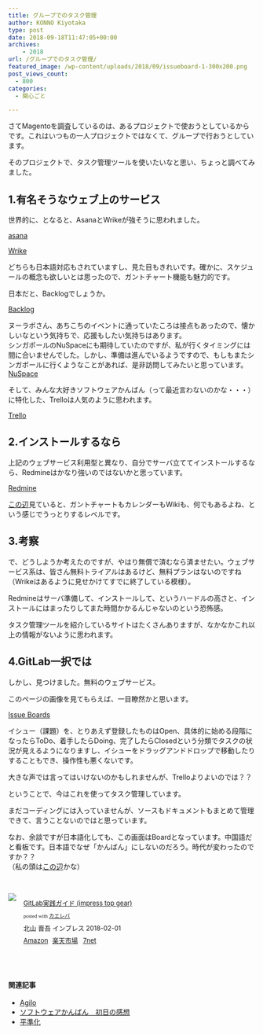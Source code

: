 ```yaml
---
title: グループでのタスク管理
author: KONNO Kiyotaka
type: post
date: 2018-09-18T11:47:05+00:00
archives:
    - 2018
url: /グループでのタスク管理/
featured_image: /wp-content/uploads/2018/09/issueboard-1-300x200.png
post_views_count:
  - 800
categories:
  - 関心ごと

---
```

さてMagentoを調査しているのは、あるプロジェクトで使おうとしているからです。これはいつもの一人プロジェクトではなくて、グループで行おうとしています。

そのプロジェクトで、タスク管理ツールを使いたいなと思い、ちょっと調べてみました。

## 1.有名そうなウェブ上のサービス

世界的に、となると、AsanaとWrikeが強そうに思われました。

<a title="https://asana.com/ja" href="https://asana.com/ja" target="_blank" rel="noopener">asana</a>

<a title="https://www.wrike.com/ja/" href="https://www.wrike.com/ja/" target="_blank" rel="noopener">Wrike</a>

どちらも日本語対応もされていますし、見た目もきれいです。確かに、スケジュールの概念も欲しいとは思ったので、ガントチャート機能も魅力的です。

日本だと、Backlogでしょうか。

<a title="https://backlog.com/ja/" href="https://backlog.com/ja/" target="_blank" rel="noopener">Backlog</a>

ヌーラボさん、あちこちのイベントに通っていたころは接点もあったので、懐かしいなという気持ちで、応援もしたい気持ちはあります。  
シンガポールのNuSpaceにも期待していたのですが、私が行くタイミングには間に合いませんでした。しかし、準備は進んでいるようですので、もしもまたシンガポールに行くようなことがあれば、是非訪問してみたいと思っています。  
<a title="https://nulab-inc.com/ja/press-release/pr-1804-nuspace/" href="https://nulab-inc.com/ja/press-release/pr-1804-nuspace/" target="_blank" rel="noopener">NuSpace</a>

そして、みんな大好きソフトウェアかんばん（って最近言わないのかな・・・）に特化した、Trelloは人気のように思われます。

[Trello][1]

## 2.インストールするなら

上記のウェブサービス利用型と異なり、自分でサーバ立ててインストールするなら、Redmineはかなり強いのではないかと思っています。

<a title="http://redmine.jp/" href="http://redmine.jp/" target="_blank" rel="noopener">Redmine</a>

<a href="http://redmine.jp/overview/function/" target="_blank" rel="noopener">この辺</a>見ていると、ガントチャートもカレンダーもWikiも、何でもあるよね、という感じでうっとりするレベルです。

## 3.考察

で、どうしようか考えたのですが、やはり無償で済むなら済ませたい。ウェブサービス系は、皆さん無料トライアルはあるけど、無料プランはないのですね（Wrikeはあるように見せかけてすでに終了している模様）。

Redmineはサーバ準備して、インストールして、というハードルの高さと、インストールにはまったりしてまた時間かかるんじゃないのという恐怖感。

タスク管理ツールを紹介しているサイトはたくさんありますが、なかなかこれ以上の情報がないように思われます。

## 4.GitLab一択では

しかし、見つけました。無料のウェブサービス。

このページの画像を見てもらえば、一目瞭然かと思います。

<a href="https://docs.gitlab.com/ee/user/project/issue_board.html" target="_blank" rel="noopener">Issue Boards</a>

イシュー（課題）を、とりあえず登録したものはOpen、具体的に始める段階になったらToDo、着手したらDoing、完了したらClosedという分類でタスクの状況が見えるようになりますし、イシューをドラッグアンドドロップで移動したりすることもでき、操作性も悪くないです。

大きな声では言ってはいけないのかもしれませんが、Trelloよりよいのでは？？

ということで、今はこれを使ってタスク管理しています。

まだコーディングには入っていませんが、ソースもドキュメントもまとめて管理できて、言うことないのではと思っています。

なお、余談ですが日本語化しても、この画面はBoardとなっています。中国語だと看板です。日本語でなぜ「かんばん」にしないのだろう。時代が変わったのですか？？  
（私の頭は<a href="https://www.infoq.com/jp/articles/agile-kanban-boards" target="_blank" rel="noopener">この辺</a>かな）

&nbsp;

<div class="kaerebalink-box" style="text-align: left; overflow: hidden; padding-bottom: 20px; font-size: small; -ms-zoom: 1;">
  <div class="kaerebalink-image" style="margin: 0px 15px 10px 0px; float: left;">
    <a href="https://www.amazon.co.jp/exec/obidos/ASIN/4295003034/konnokiyotaka-22/" target="_blank" rel="noopener"><img style="border: currentcolor;" src="https://i2.wp.com/images-fe.ssl-images-amazon.com/images/I/51zGw76iMyL._SL160_.jpg?ssl=1" data-recalc-dims="1" /></a>
  </div>
  
  <div class="kaerebalink-info" style="line-height: 120%; overflow: hidden; -ms-zoom: 1;">
    <div class="kaerebalink-name" style="line-height: 120%; margin-bottom: 10px;">
      <p>
        <a href="https://www.amazon.co.jp/exec/obidos/ASIN/4295003034/konnokiyotaka-22/" target="_blank" rel="noopener">GitLab実践ガイド (impress top gear)</a>
      </p>
      <div class="kaerebalink-powered-date" style="line-height: 120%; font-family: verdana; font-size: 8pt; margin-top: 5px;">
        posted with <a href="https://kaereba.com" target="_blank" rel="nofollow noopener">カエレバ</a>
      </div>
    </div>
    <div class="kaerebalink-detail" style="margin-bottom: 5px;">
      北山 晋吾 インプレス 2018-02-01
    </div>
    <div class="kaerebalink-link1" style="margin-top: 10px;">
      <div class="shoplinkamazon" style="margin-right: 5px; display: inline;">
        <a href="https://www.amazon.co.jp/gp/search?keywords=gitlab&__mk_ja_JP=%E3%82%AB%E3%82%BF%E3%82%AB%E3%83%8A&tag=konnokiyotaka-22" target="_blank" rel="noopener">Amazon</a>
      </div>
      <div class="shoplinkrakuten" style="margin-right: 5px; display: inline;">
        <a href="//af.moshimo.com/af/c/click?a_id=762690&p_id=54&pc_id=54&pl_id=616&s_v=b5Rz2P0601xu&url=https%3A%2F%2Fsearch.rakuten.co.jp%2Fsearch%2Fmall%2Fgitlab%2F-%2Ff.1-p.1-s.1-sf.0-st.A-v.2%3Fx%3D0" target="_blank" rel="noopener">楽天市場</a><img style="border: currentcolor;" src="//i.moshimo.com/af/i/impression?a_id=762690&p_id=54&pc_id=54&pl_id=616" width="1" height="1" />
      </div>
      <div class="shoplinkseven" style="margin-right: 5px; display: inline;">
        <a href="//af.moshimo.com/af/c/click?a_id=762691&p_id=932&pc_id=1188&pl_id=12456&s_v=b5Rz2P0601xu&url=http%3A%2F%2F7net.omni7.jp%2Fsearch%2F%3Fkeyword%3Dgitlab%26searchKeywordFlg%3D1" target="_blank" rel="noopener"><img style="border: currentcolor;" src="//i.moshimo.com/af/i/impression?a_id=762691&p_id=932&pc_id=1188&pl_id=12456" width="1" height="1" />7net</a>
      </div>
    </div>
  </div>
  
  <div class="booklink-footer" style="clear: left;">
  </div>
</div>

&nbsp;

#### 関連記事

  * <a href="https://www.programmers-office.ml/2010/03/13/agilo/" target="_blank" rel="noopener">Agilo</a>
  * <a href="https://www.programmers-office.ml/2005/09/21/%E3%82%BD%E3%83%95%E3%83%88%E3%82%A6%E3%82%A7%E3%82%A2%E3%81%8B%E3%82%93%E3%81%B0%E3%82%93%e3%80%80%E5%88%9D%E6%97%A5%E3%81%AE%E6%84%9F%E6%83%B3/" target="_blank" rel="noopener">ソフトウェアかんばん　初日の感想</a>
  * <a href="https://www.programmers-office.ml/2006/04/16/%E5%B9%B3%E6%BA%96%E5%8C%96/" target="_blank" rel="noopener">平準化</a>

 [1]: https://trello.com/ "https://trello.com/"